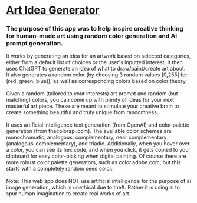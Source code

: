 # <a href='artideagenerator.netlify.app'>Art Idea Generator<a>

### The purpose of this app was to help inspire creative thinking for human-made art using random color generation and AI prompt generation.
It works by generating an idea for an artwork based on selected categories, either from a default list of choices or the user's inputted interest. It then uses ChatGPT to generate an idea of what to draw/paint/create art about.<br>
It also generates a random color (by choosing 3 random values [0,255] for (red, green, blue)), as well as corresponding colors based on color theory. <br><br>
Given a random (tailored to your interests) art prompt and random (but matching) colors, you can come up with plenty of ideas for your next masterful art piece.
These are meant to stimulate your creative brain to create something beautiful and truly unique from randomness.<br><br>
It uses artificial intelligence text generation (from OpenAI) and color palette generation (from thecolorapi.com). The available color schemes are monochromatic, analogous, complementary, near complementary (analogous-complementary), and triadic. Additionally, when you hover over a color, you can see its hex code, and when you click, it gets copied to your clipboard for easy color-picking when digital painting. Of course there are more robust color palette generators, such as color.adobe.com, but this starts with a completely random seed color.<br><br>
Note: This web app does NOT use artificial intelligence for the purpose of ai image generation, which is unethical due to theft. Rather it is using ai to spur human imagination to create real works of art.
